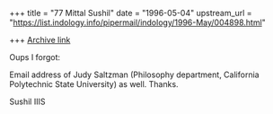 +++
title = "77 Mittal Sushil"
date = "1996-05-04"
upstream_url = "https://list.indology.info/pipermail/indology/1996-May/004898.html"

+++
[Archive link](https://list.indology.info/pipermail/indology/1996-May/004898.html)


Oups I forgot:

Email address of Judy Saltzman (Philosophy department, California 
Polytechnic State University) as well. Thanks.

Sushil 
IIIS
<mittals at ere.umontreal.ca>




